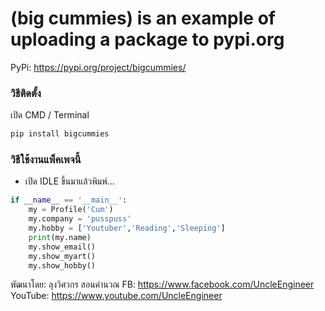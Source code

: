 # (big cummies) is an example of uploading a package to pypi.org

PyPi: https://pypi.org/project/bigcummies/

### วิธีติดตั้ง

เปิด CMD / Terminal

```python
pip install bigcummies
```

### วิธีใช้งานแพ็คเพจนี้

- เปิด IDLE ขึ้นมาแล้วพิมพ์...

```python
if __name__ == '__main__':
    my = Profile('Cum')
	my.company = 'pusspuss'
	my.hobby = ['Youtuber','Reading','Sleeping']
	print(my.name)
	my.show_email()
	my.show_myart()
	my.show_hobby()
```

พัฒนาโดย: ลุงวิศวกร สอนคำนวณ
FB: https://www.facebook.com/UncleEngineer
YouTube: https://www.youtube.com/UncleEngineer
